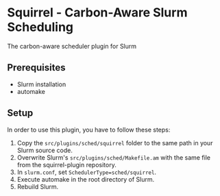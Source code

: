 # Squirrel - Carbon-Aware Slurm Scheduling
The carbon-aware scheduler plugin for Slurm

## Prerequisites
- Slurm installation
- automake

## Setup
In order to use this plugin, you have to follow these steps:
1) Copy the `src/plugins/sched/squirrel` folder to the same path in your Slurm source code.
2) Overwrite Slurm's `src/plugins/sched/Makefile.am` with the same file from the squirrel-plugin repository.
3) In `slurm.conf`, set `SchedulerType=sched/squirrel`.
4) Execute automake in the root directory of Slurm.
5) Rebuild Slurm.
